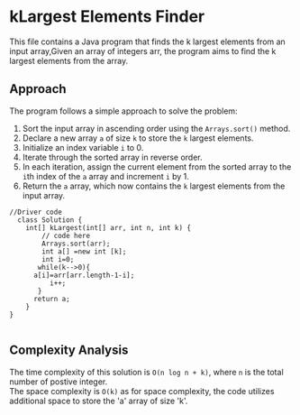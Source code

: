 

<body>
  <h1>kLargest Elements Finder</h1>

  <p>This file contains a Java program that finds the k largest elements from an input array,Given an array of integers arr, the program aims to find the k largest elements from the array.</p>

 

  <h2>Approach</h2>

  <p>The program follows a simple approach to solve the problem:</p>

  
<ol>
        <li>Sort the input array in ascending order using the <code>Arrays.sort()</code> method.</li>
        <li>Declare a new array <code>a</code> of size <code>k</code> to store the <code>k</code> largest elements.</li>
        <li>Initialize an index variable <code>i</code> to 0.</li>
        <li>Iterate through the sorted array in reverse order.</li>
        <li>In each iteration, assign the current element from the sorted array to the <code>i</code>th index of the <code>a</code> array and increment <code>i</code> by 1.</li>
        <li>Return the <code>a</code> array, which now contains the <code>k</code> largest elements from the input array.</li>
    
  </ol>
 
 

  <pre><code>//Driver code
  class Solution {
    int[] kLargest(int[] arr, int n, int k) {
        // code here
        Arrays.sort(arr);
        int a[] =new int [k];
        int i=0;
       while(k-->0){
      a[i]=arr[arr.length-1-i];
          i++;
       }
      return a;  
    }
}
  </code></pre>

  <h2>Complexity Analysis</h2>

  <p>The time complexity of this solution is <code>O(n log n + k)</code>, where <code>n</code> is the total number of postive integer.<br> The space complexity is <code>O(k)</code> as for space complexity, the code utilizes additional space to store the 'a' array of size 'k'. 

 

</body>

</html>

